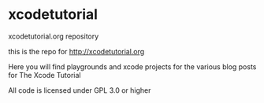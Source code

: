 # xcodetutorial
xcodetutorial.org repository

this is the repo for http://xcodetutorial.org

Here you will find playgrounds and xcode projects for the various blog posts for The Xcode Tutorial

All code is licensed under GPL 3.0 or higher
